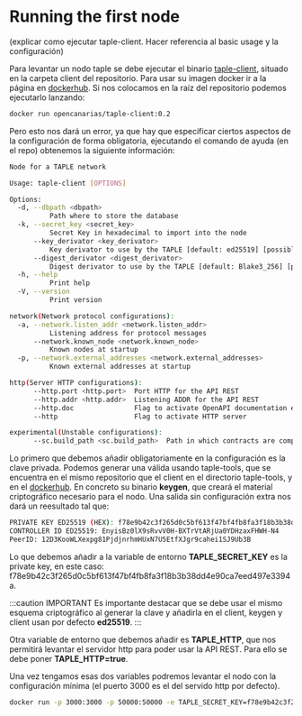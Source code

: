 # Running the first node

(explicar como ejecutar taple-client. Hacer referencia al basic usage y la configuración)

Para levantar un nodo taple se debe ejecutar el binario [taple-client](https://github.com/opencanarias/taple-client), situado en la carpeta client del repositorio. Para usar su imagen docker ir a la página en [dockerhub]([](https://hub.docker.com/r/opencanarias/taple-client)). Si nos colocamos en la raíz del repositorio podemos ejecutarlo lanzando:

```bash
docker run opencanarias/taple-client:0.2
```

Pero esto nos dará un error, ya que hay que especificar ciertos aspectos de la configuración de forma obligatoria, ejecutando el comando de ayuda (en el repo) obtenemos la siguiente información:

```bash
Node for a TAPLE network

Usage: taple-client [OPTIONS]

Options:
  -d, --dbpath <dbpath>
          Path where to store the database
  -k, --secret_key <secret_key>
          Secret Key in hexadecimal to import into the node
      --key_derivator <key_derivator>
          Key derivator to use by the TAPLE [default: ed25519] [possible values: ed25519, secp256k1]
      --digest_derivator <digest_derivator>
          Digest derivator to use by the TAPLE [default: Blake3_256] [possible values: Blake3_256, Blake3_512, SHA2_256, SHA2_512, SHA3_256, SHA3_512]
  -h, --help
          Print help
  -V, --version
          Print version

network(Network protocol configurations):
  -a, --network.listen_addr <network.listen_addr>
          Listening address for protocol messages
      --network.known_node <network.known_node>
          Known nodes at startup
  -p, --network.external_addresses <network.external_addresses>
          Known external addresses at startup

http(Server HTTP configurations):
      --http.port <http.port>  Port HTTP for the API REST
      --http.addr <http.addr>  Listening ADDR for the API REST
      --http.doc               Flag to activate OpenAPI documentation endpoint 
      --http                   Flag to activate HTTP server

experimental(Unstable configurations):
      --sc.build_path <sc.build_path>  Path in which contracts are compiled
```

Lo primero que debemos añadir obligatoriamente en la configuración es la clave privada. Podemos generar una válida usando taple-tools, que se encuentra en el mismo repositorio que el client en el directorio taple-tools, y en el [dockerhub]([Title](https://hub.docker.com/r/opencanarias/taple-tools)). En concreto su binario **keygen**, que creará el material criptográfico necesario para el nodo. Una salida sin configuración extra nos dará un reesultado tal que:

```bash
PRIVATE KEY ED25519 (HEX): f78e9b42c3f265d0c5bf613f47bf4fb8fa3f18b3b38dd4e90ca7eed497e3394a
CONTROLLER ID ED25519: EnyisBz0lX9sRvvV0H-BXTrVtARjUa0YDHzaxFHWH-N4
PeerID: 12D3KooWLXexpg81PjdjnrhmHUxN7U5EtfXJgr9cahei1SJ9Ub3B
```

Lo que debemos añadir a la variable de entorno **TAPLE_SECRET_KEY** es la private key, en este caso: f78e9b42c3f265d0c5bf613f47bf4fb8fa3f18b3b38dd4e90ca7eed497e3394a.

:::caution IMPORTANT
Es importante destacar que se debe usar el mismo esquema criptográfico al generar la clave y añadirla en el client, keygen y client usan por defecto **ed25519**.
:::

Otra variable de entorno que debemos añadir es **TAPLE_HTTP**, que nos permitirá levantar el servidor http para poder usar la API REST. Para ello se debe poner **TAPLE_HTTP=true**.

Una vez tengamos esas dos variables podremos levantar el nodo con la configuración mínima (el puerto 3000 es el del servido http por defecto).

```bash
docker run -p 3000:3000 -p 50000:50000 -e TAPLE_SECRET_KEY=f78e9b42c3f265d0c5bf613f47bf4fb8fa3f18b3b38dd4e90ca7eed497e3394a -e TAPLE_HTTP=true opencanarias/taple-client:0.2 -e TAPLE_NETWORK_LISTEN_ADDR=/ip4/0.0.0.0/tcp/50000
```
